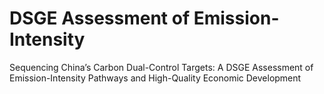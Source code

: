 # DSGE Assessment of Emission-Intensity
Sequencing China’s Carbon Dual-Control Targets: A DSGE Assessment of Emission-Intensity Pathways and High-Quality Economic Development
